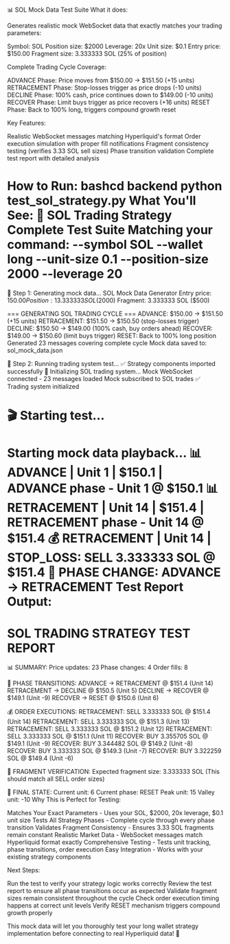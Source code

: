 📊 SOL Mock Data Test Suite
What it does:

Generates realistic mock WebSocket data that exactly matches your trading parameters:

Symbol: SOL
Position size: $2000
Leverage: 20x
Unit size: $0.1
Entry price: $150.00
Fragment size: 3.333333 SOL (25% of position)



Complete Trading Cycle Coverage:

ADVANCE Phase: Price moves from $150.00 → $151.50 (+15 units)
RETRACEMENT Phase: Stop-losses trigger as price drops (-10 units)
DECLINE Phase: 100% cash, price continues down to $149.00 (-10 units)
RECOVER Phase: Limit buys trigger as price recovers (+16 units)
RESET Phase: Back to 100% long, triggers compound growth reset

Key Features:

Realistic WebSocket messages matching Hyperliquid's format
Order execution simulation with proper fill notifications
Fragment consistency testing (verifies 3.33 SOL sell sizes)
Phase transition validation
Complete test report with detailed analysis

How to Run:
bashcd backend
python test_sol_strategy.py
What You'll See:
🚀 SOL Trading Strategy Complete Test Suite
Matching your command: --symbol SOL --wallet long --unit-size 0.1 --position-size 2000 --leverage 20
================================================================================
📝 Step 1: Generating mock data...
SOL Mock Data Generator
Entry price: $150.00
Position: 13.333333 SOL ($2000)
Fragment: 3.333333 SOL ($500)

=== GENERATING SOL TRADING CYCLE ===
ADVANCE: $150.00 → $151.50 (+15 units)
RETRACEMENT: $151.50 → $150.50 (stop-losses trigger)
DECLINE: $150.50 → $149.00 (100% cash, buy orders ahead)
RECOVER: $149.00 → $150.60 (limit buys trigger)
RESET: Back to 100% long position
Generated 23 messages covering complete cycle
Mock data saved to: sol_mock_data.json

🧪 Step 2: Running trading system test...
✅ Strategy components imported successfully
🚀 Initializing SOL trading system...
Mock WebSocket connected - 23 messages loaded
Mock subscribed to SOL trades
✅ Trading system initialized

🎬 Starting test...
==================================================
Starting mock data playback...
📊 ADVANCE | Unit 1 | $150.1 | ADVANCE phase - Unit 1 @ $150.1
📊 RETRACEMENT | Unit 14 | $151.4 | RETRACEMENT phase - Unit 14 @ $151.4
💰 RETRACEMENT | Unit 14 | STOP_LOSS: SELL 3.333333 SOL @ $151.4
🔄 PHASE CHANGE: ADVANCE → RETRACEMENT
Test Report Output:
==================================================
SOL TRADING STRATEGY TEST REPORT
==================================================
📊 SUMMARY:
  Price updates: 23
  Phase changes: 4
  Order fills: 8

🔄 PHASE TRANSITIONS:
  ADVANCE → RETRACEMENT @ $151.4 (Unit 14)
  RETRACEMENT → DECLINE @ $150.5 (Unit 5)
  DECLINE → RECOVER @ $149.1 (Unit -9)
  RECOVER → RESET @ $150.6 (Unit 6)

💰 ORDER EXECUTIONS:
  RETRACEMENT: SELL 3.333333 SOL @ $151.4 (Unit 14)
  RETRACEMENT: SELL 3.333333 SOL @ $151.3 (Unit 13)
  RETRACEMENT: SELL 3.333333 SOL @ $151.2 (Unit 12)
  RETRACEMENT: SELL 3.333333 SOL @ $151.1 (Unit 11)
  RECOVER: BUY 3.355705 SOL @ $149.1 (Unit -9)
  RECOVER: BUY 3.344482 SOL @ $149.2 (Unit -8)
  RECOVER: BUY 3.333333 SOL @ $149.3 (Unit -7)
  RECOVER: BUY 3.322259 SOL @ $149.4 (Unit -6)

🧮 FRAGMENT VERIFICATION:
  Expected fragment size: 3.333333 SOL
  (This should match all SELL order sizes)

🎯 FINAL STATE:
  Current unit: 6
  Current phase: RESET
  Peak unit: 15
  Valley unit: -10
Why This is Perfect for Testing:

Matches Your Exact Parameters - Uses your SOL, $2000, 20x leverage, $0.1 unit size
Tests All Strategy Phases - Complete cycle through every phase transition
Validates Fragment Consistency - Ensures 3.33 SOL fragments remain constant
Realistic Market Data - WebSocket messages match Hyperliquid format exactly
Comprehensive Testing - Tests unit tracking, phase transitions, order execution
Easy Integration - Works with your existing strategy components

Next Steps:

Run the test to verify your strategy logic works correctly
Review the test report to ensure all phase transitions occur as expected
Validate fragment sizes remain consistent throughout the cycle
Check order execution timing happens at correct unit levels
Verify RESET mechanism triggers compound growth properly

This mock data will let you thoroughly test your long wallet strategy implementation before connecting to real Hyperliquid data! 🚀